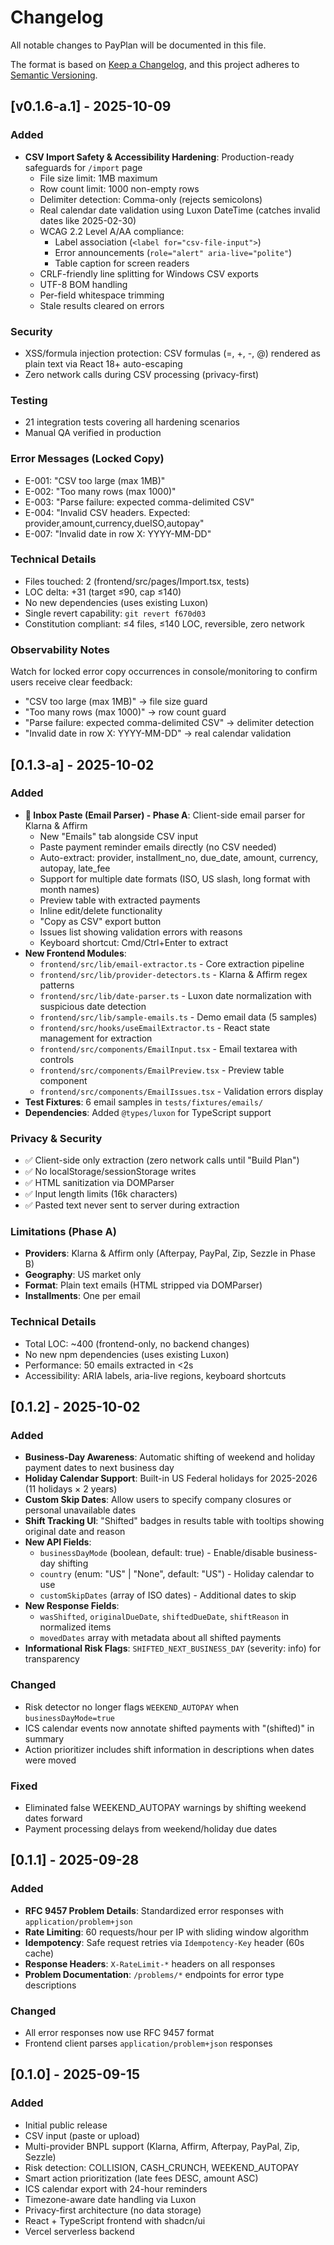 # Changelog

All notable changes to PayPlan will be documented in this file.

The format is based on [Keep a Changelog](https://keepachangelog.com/en/1.0.0/),
and this project adheres to [Semantic Versioning](https://semver.org/spec/v2.0.0.html).

## [v0.1.6-a.1] - 2025-10-09

### Added
- **CSV Import Safety & Accessibility Hardening**: Production-ready safeguards for `/import` page
  - File size limit: 1MB maximum
  - Row count limit: 1000 non-empty rows
  - Delimiter detection: Comma-only (rejects semicolons)
  - Real calendar date validation using Luxon DateTime (catches invalid dates like 2025-02-30)
  - WCAG 2.2 Level A/AA compliance:
    - Label association (`<label for="csv-file-input">`)
    - Error announcements (`role="alert" aria-live="polite"`)
    - Table caption for screen readers
  - CRLF-friendly line splitting for Windows CSV exports
  - UTF-8 BOM handling
  - Per-field whitespace trimming
  - Stale results cleared on errors

### Security
- XSS/formula injection protection: CSV formulas (=, +, -, @) rendered as plain text via React 18+ auto-escaping
- Zero network calls during CSV processing (privacy-first)

### Testing
- 21 integration tests covering all hardening scenarios
- Manual QA verified in production

### Error Messages (Locked Copy)
- E-001: "CSV too large (max 1MB)"
- E-002: "Too many rows (max 1000)"
- E-003: "Parse failure: expected comma-delimited CSV"
- E-004: "Invalid CSV headers. Expected: provider,amount,currency,dueISO,autopay"
- E-007: "Invalid date in row X: YYYY-MM-DD"

### Technical Details
- Files touched: 2 (frontend/src/pages/Import.tsx, tests)
- LOC delta: +31 (target ≤90, cap ≤140)
- No new dependencies (uses existing Luxon)
- Single revert capability: `git revert f670d03`
- Constitution compliant: ≤4 files, ≤140 LOC, reversible, zero network

### Observability Notes
Watch for locked error copy occurrences in console/monitoring to confirm users receive clear feedback:
- "CSV too large (max 1MB)" → file size guard
- "Too many rows (max 1000)" → row count guard
- "Parse failure: expected comma-delimited CSV" → delimiter detection
- "Invalid date in row X: YYYY-MM-DD" → real calendar validation

## [0.1.3-a] - 2025-10-02

### Added
- **📧 Inbox Paste (Email Parser) - Phase A**: Client-side email parser for Klarna & Affirm
  - New "Emails" tab alongside CSV input
  - Paste payment reminder emails directly (no CSV needed)
  - Auto-extract: provider, installment_no, due_date, amount, currency, autopay, late_fee
  - Support for multiple date formats (ISO, US slash, long format with month names)
  - Preview table with extracted payments
  - Inline edit/delete functionality
  - "Copy as CSV" export button
  - Issues list showing validation errors with reasons
  - Keyboard shortcut: Cmd/Ctrl+Enter to extract
- **New Frontend Modules**:
  - `frontend/src/lib/email-extractor.ts` - Core extraction pipeline
  - `frontend/src/lib/provider-detectors.ts` - Klarna & Affirm regex patterns
  - `frontend/src/lib/date-parser.ts` - Luxon date normalization with suspicious date detection
  - `frontend/src/lib/sample-emails.ts` - Demo email data (5 samples)
  - `frontend/src/hooks/useEmailExtractor.ts` - React state management for extraction
  - `frontend/src/components/EmailInput.tsx` - Email textarea with controls
  - `frontend/src/components/EmailPreview.tsx` - Preview table component
  - `frontend/src/components/EmailIssues.tsx` - Validation errors display
- **Test Fixtures**: 6 email samples in `tests/fixtures/emails/`
- **Dependencies**: Added `@types/luxon` for TypeScript support

### Privacy & Security
- ✅ Client-side only extraction (zero network calls until "Build Plan")
- ✅ No localStorage/sessionStorage writes
- ✅ HTML sanitization via DOMParser
- ✅ Input length limits (16k characters)
- ✅ Pasted text never sent to server during extraction

### Limitations (Phase A)
- **Providers**: Klarna & Affirm only (Afterpay, PayPal, Zip, Sezzle in Phase B)
- **Geography**: US market only
- **Format**: Plain text emails (HTML stripped via DOMParser)
- **Installments**: One per email

### Technical Details
- Total LOC: ~400 (frontend-only, no backend changes)
- No new npm dependencies (uses existing Luxon)
- Performance: 50 emails extracted in <2s
- Accessibility: ARIA labels, aria-live regions, keyboard shortcuts

## [0.1.2] - 2025-10-02

### Added
- **Business-Day Awareness**: Automatic shifting of weekend and holiday payment dates to next business day
- **Holiday Calendar Support**: Built-in US Federal holidays for 2025-2026 (11 holidays × 2 years)
- **Custom Skip Dates**: Allow users to specify company closures or personal unavailable dates
- **Shift Tracking UI**: "Shifted" badges in results table with tooltips showing original date and reason
- **New API Fields**:
  - `businessDayMode` (boolean, default: true) - Enable/disable business-day shifting
  - `country` (enum: "US" | "None", default: "US") - Holiday calendar to use
  - `customSkipDates` (array of ISO dates) - Additional dates to skip
- **New Response Fields**:
  - `wasShifted`, `originalDueDate`, `shiftedDueDate`, `shiftReason` in normalized items
  - `movedDates` array with metadata about all shifted payments
- **Informational Risk Flags**: `SHIFTED_NEXT_BUSINESS_DAY` (severity: info) for transparency

### Changed
- Risk detector no longer flags `WEEKEND_AUTOPAY` when `businessDayMode=true`
- ICS calendar events now annotate shifted payments with "(shifted)" in summary
- Action prioritizer includes shift information in descriptions when dates were moved

### Fixed
- Eliminated false WEEKEND_AUTOPAY warnings by shifting weekend dates forward
- Payment processing delays from weekend/holiday due dates

## [0.1.1] - 2025-09-28

### Added
- **RFC 9457 Problem Details**: Standardized error responses with `application/problem+json`
- **Rate Limiting**: 60 requests/hour per IP with sliding window algorithm
- **Idempotency**: Safe request retries via `Idempotency-Key` header (60s cache)
- **Response Headers**: `X-RateLimit-*` headers on all responses
- **Problem Documentation**: `/problems/*` endpoints for error type descriptions

### Changed
- All error responses now use RFC 9457 format
- Frontend client parses `application/problem+json` responses

## [0.1.0] - 2025-09-15

### Added
- Initial public release
- CSV input (paste or upload)
- Multi-provider BNPL support (Klarna, Affirm, Afterpay, PayPal, Zip, Sezzle)
- Risk detection: COLLISION, CASH_CRUNCH, WEEKEND_AUTOPAY
- Smart action prioritization (late fees DESC, amount ASC)
- ICS calendar export with 24-hour reminders
- Timezone-aware date handling via Luxon
- Privacy-first architecture (no data storage)
- React + TypeScript frontend with shadcn/ui
- Vercel serverless backend
